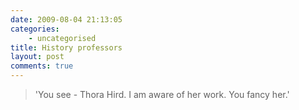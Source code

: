 ```yaml
---
date: 2009-08-04 21:13:05
categories:
    - uncategorised
title: History professors
layout: post
comments: true
---
```

> 'You see - Thora Hird. I am aware of her work. You fancy her.'
